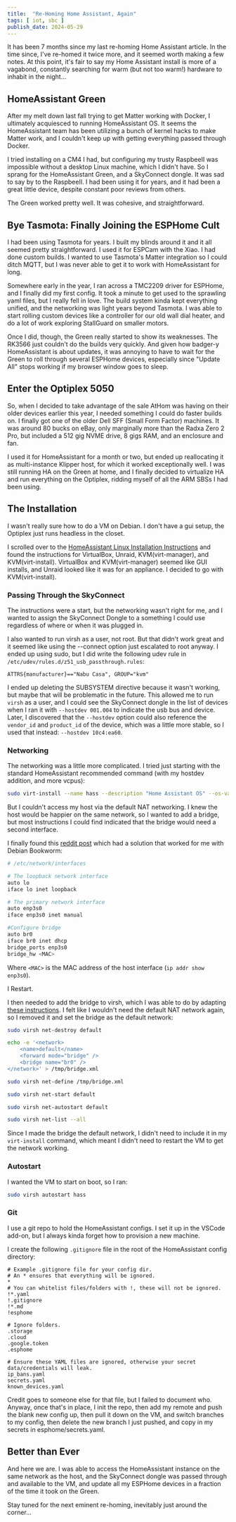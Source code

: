 ```yaml
---
title:  "Re-Homing Home Assistant, Again"
tags: [ iot, sbc ]
publish_date: 2024-05-29
---
```


It has been 7 months since my last re-homing Home Assistant article. In the time
since, I've re-homed it twice more, and it seemed worth making a few notes. At
this point, it's fair to say my Home Assistant install is more of a vagabond,
constantly searching for warm (but not too warm!) hardware to inhabit in the
night...

## HomeAssistant Green

After my melt down last fall trying to get Matter working with Docker, I
ultimately acquiesced to running HomeAssistant OS. It seems the HomeAssistant
team has been utilizing a bunch of kernel hacks to make Matter work, and I
couldn't keep up with getting everything passed through Docker.

I tried installing on a CM4 I had, but configuring my trusty RaspbeeII was
impossible without a desktop Linux machine, which I didn't have. So I sprang for
the HomeAssistant Green, and a SkyConnect dongle. It was sad to say by to the
RaspbeeII. I had been using it for years, and it had been a great little device,
despite constant poor reviews from others.

The Green worked pretty well. It was cohesive, and straightforward.

## Bye Tasmota: Finally Joining the ESPHome Cult

I had been using Tasmota for years. I built my blinds around it and it all
seemed pretty straightforward. I used it for ESPCam with the Xiao. I had done
custom builds. I wanted to use Tasmota's Matter integration so I could ditch
MQTT, but I was never able to get it to work with HomeAssistant for long.

Somewhere early in the year, I ran across a TMC2209 driver for ESPHome, and I
finally did my first config. It took a minute to get used to the sprawling yaml
files, but I really fell in love. The build system kinda kept everything
unified, and the networking was light years beyond Tasmota. I was able to start
rolling custom devices like a controller for our old wall dial heater, and do a
lot of work exploring StallGuard on smaller motors.

Once I did, though, the Green really started to show its weaknesses. The RK3566
just couldn't do the builds very quickly. And given how badger-y HomeAssistant
is about updates, it was annoying to have to wait for the Green to roll through
several ESPHome devices, especially since "Update All" stops working if my
browser window goes to sleep.

## Enter the Optiplex 5050

So, when I decided to take advantage of the sale AtHom was having on their older
devices earlier this year, I needed something I could do faster builds on. I
finally got one of the older Dell SFF (Small Form Factor) machines. It was
around 80 bucks on eBay, only marginally more than the Radxa Zero 2 Pro, but
included a 512 gig NVME drive, 8 gigs RAM, and an enclosure and fan.

I used it for HomeAssistant for a month or two, but ended up reallocating it as
multi-instance Klipper host, for which it worked exceptionally well. I was still
running HA on the Green at home, and I finally decided to virtualize HA and run
everything on the Optiplex, ridding myself of all the ARM SBSs I had been using.

## The Installation

I wasn't really sure how to do a VM on Debian. I don't have a gui setup, the
Optiplex just runs headless in the closet.

I scrolled over to the
[HomeAssistant Linux Installation Instructions](https://www.home-assistant.io/installation/linux/)
and found the instructions for VirtualBox, Unraid, KVM(virt-manager), and
KVM(virt-install). VirtualBox and KVM(virt-manager) seemed like GUI installs,
and Unraid looked like it was for an appliance. I decided to go with
KVM(virt-install).

### Passing Through the SkyConnect

The instructions were a start, but the networking wasn't right for me, and I
wanted to assign the SkyConnect Dongle to a something I could use regardless of
where or when it was plugged in.

I also wanted to run virsh as a user, not root. But that didn't work great and
it seemed like using the --connect option just escalated to root anyway. I ended
up using sudo, but I did write the following udev rule in
`/etc/udev/rules.d/z51_usb_passthrough.rules`:

```udev
ATTRS{manufacturer}=="Nabu Casa", GROUP="kvm"
```

I ended up deleting the SUBSYSTEM directive because it wasn't working, but maybe
that will be problematic in the future. This allowed me to run `virsh` as a
user, and I could see the SkyConnect dongle in the list of devices when I ran it
with `--hostdev 001.004` to indicate the usb bus and device. Later, I discovered
that the `--hostdev` option could also reference the `vendor_id` and
`product_id` of the device, which was a little more stable, so I used that
instead: `--hostdev 10c4:ea60`.

### Networking

The networking was a little more complicated. I tried just starting with the
standard HomeAssistant recommended command (with my hostdev addition, and more
vcpus):

```bash
sudo virt-install --name hass --description "Home Assistant OS" --os-variant=generic --ram=2048 --vcpus=6 --disk /home/me/ha/haos_ova-12.3.qcow2,bus=sata --import --graphics none --boot uefi --hostdev 10c4:ea60
```

But I couldn't access my host via the default NAT networking. I knew the host
would be happier on the same network, so I wanted to add a bridge, but most
instructions I could find indicated that the bridge would need a second
interface.

I finally found this
[reddit post](https://www.reddit.com/r/debian/comments/115f64u/debian_12_bookworm_network_bridging_for_kvm_vm/)
which had a solution that worked for me with Debian Bookworm:

```bash
# /etc/network/interfaces

# The loopback network interface
auto lo
iface lo inet loopback

# The primary network interface
auto enp3s0
iface enp3s0 inet manual

#Configure bridge
auto br0
iface br0 inet dhcp
bridge_ports enp3s0
bridge_hw <MAC>
```

Where `<MAC>` is the MAC address of the host interface (`ip addr show enp3s0`).

I Restart.

I then needed to add the bridge to virsh, which I was able to do by adapting
[these instructions](https://linuxconfig.org/how-to-use-bridged-networking-with-libvirt-and-kvm).
I felt like I wouldn't need the default NAT network again, so I removed it and
set the bridge as the default network:

```bash
sudo virsh net-destroy default

echo -e '<network>
    <name>default</name>
    <forward mode="bridge" />
    <bridge name="br0" />
</network>' > /tmp/bridge.xml

sudo virsh net-define /tmp/bridge.xml

sudo virsh net-start default

sudo virsh net-autostart default

sudo virsh net-list --all
```

Since I made the bridge the default network, I didn't need to include it in my
`virt-install` command, which meant I didn't need to restart the VM to get the
network working.

### Autostart

I wanted the VM to start on boot, so I ran:

```bash
sudo virsh autostart hass
```

### Git

I use a git repo to hold the HomeAssistant configs. I set it up in the VSCode
add-on, but I always kinda forget how to provision a new machine.

I create the following `.gitignore` file in the root of the HomeAssistant config
directory:

```gitignore
# Example .gitignore file for your config dir.
# An * ensures that everything will be ignored.
*
# You can whitelist files/folders with !, these will not be ignored.
!*.yaml
!.gitignore
!*.md
!esphome

# Ignore folders.
.storage
.cloud
.google.token
.esphome

# Ensure these YAML files are ignored, otherwise your secret data/credentials will leak.
ip_bans.yaml
secrets.yaml
known_devices.yaml
```

Credit goes to someone else for that file, but I failed to document who. Anyway,
once that's in place, I init the repo, then add my remote and push the blank new
config up, then pull it down on the VM, and switch branches to my config, then
delete the new branch I just pushed, and copy in my secrets in
esphome/secrets.yaml.

## Better than Ever

And here we are. I was able to access the HomeAssistant instance on the same
network as the host, and the SkyConnect dongle was passed through and available
to the VM, and update all my ESPHome devices in a fraction of the time it took
on the Green.

Stay tuned for the next eminent re-homing, inevitably just around the corner...
